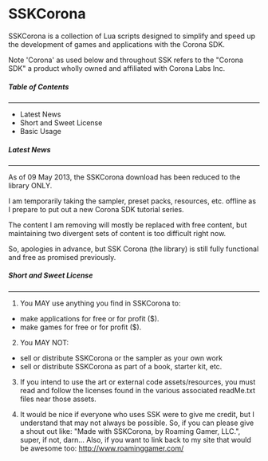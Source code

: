 SSKCorona
============
SSKCorona is a collection of Lua scripts designed to simplify and speed up the development of games and applications with the Corona SDK.

Note
'Corona' as used below and throughout SSK refers to the "Corona SDK" a product wholly owned and affiliated with Corona Labs Inc. 

##### Table of Contents
--------------------------
 * Latest News
 * Short and Sweet License 
 * Basic Usage 


##### Latest News
--------------------------
As of 09 May 2013, the SSKCorona download has been reduced to the library ONLY.

I am temporarily taking the sampler, preset packs, resources, etc. offline as I prepare to put out a new Corona SDK tutorial series.

The content I am removing will mostly be replaced with free content, but maintaining two divergent sets of content is too difficult right now.

So, apologies in advance, but SSK Corona (the library) is still fully functional and free as promised previously.



##### Short and Sweet License 
--------------------------
1. You MAY use anything you find in SSKCorona to:
  * make applications for free or for profit ($).
  * make games for free or for profit ($).  
  
2. You MAY NOT:
  * sell or distribute SSKCorona or the sampler as your own work
  * sell or distribute SSKCorona as part of a book, starter kit, etc.

3. If you intend to use the art or external code assets/resources,  you must read and follow the licenses found in the various associated readMe.txt files near those assets.

4. It would be nice if everyone who uses SSK were to give me credit, but I understand that may not always be possible.  So, if you can please give a shout out like: "Made with SSKCorona, by Roaming Gamer, LLC.", super, if not, darn...  Also, if you want to link back to my site that would be awesome too:   http://www.roaminggamer.com/




